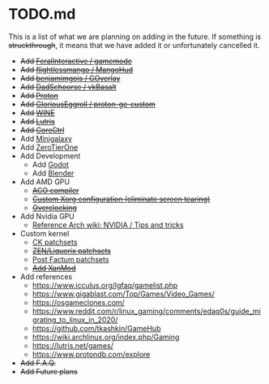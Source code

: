 # TODO.md

This is a list of what we are planning on adding in the future. If something is ~~struckthrough~~, it means that we have added it or unfortunately cancelled it.

- ~~Add [FeralInteractive / gamemode](https://github.com/FeralInteractive/gamemode)~~
- ~~Add [flightlessmango / MangoHud](https://github.com/flightlessmango/MangoHud)~~
- ~~Add [benjamimgois / GOverlay](https://github.com/benjamimgois/goverlay)~~
- ~~Add [DadSchoorse / vkBasalt](https://github.com/DadSchoorse/vkBasalt)~~
- ~~Add [Proton](https://github.com/ValveSoftware/Proton)~~
- ~~Add [GloriousEggroll / proton-ge-custom](https://github.com/GloriousEggroll/proton-ge-custom)~~
- ~~Add [WINE](https://www.winehq.org/)~~
- ~~Add [Lutris](https://lutris.net/)~~
- ~~Add [CoreCtrl](https://gitlab.com/corectrl/corectrl)~~
- Add [Minigalaxy](https://github.com/sharkwouter/minigalaxy)
- Add [ZeroTierOne](https://github.com/zerotier/ZeroTierOne)
- Add Development
	- Add [Godot](https://godotengine.org/)
	- Add [Blender](https://www.blender.org/)
- Add AMD GPU
	- ~~[ACO compiler](https://wiki.archlinux.org/index.php/AMDGPU#ACO_compiler)~~
	- ~~[Custom Xorg configuration (eliminate screen tearing)](https://wiki.archlinux.org/index.php/AMDGPU#Xorg_configuration)~~
	- ~~[Overclocking](https://wiki.archlinux.org/index.php/AMDGPU#Overclocking)~~
- Add Nvidia GPU
	- [Reference Arch wiki: NVIDIA / Tips and tricks](https://wiki.archlinux.org/index.php/NVIDIA/Tips_and_tricks)
- Custom kernel
	- [CK patchsets](http://ck.kolivas.org/)
	- ~~[ZEN/Liquorix patchsets](https://github.com/zen-kernel/zen-kernel)~~
	- [Post Factum patchsets](https://gitlab.com/post-factum/pf-kernel)
	- ~~[Add XanMod](https://xanmod.org/)~~
- Add references
	- https://www.icculus.org/lgfaq/gamelist.php
	- https://www.gigablast.com/Top/Games/Video_Games/
	- https://osgameclones.com/
	- https://www.reddit.com/r/linux_gaming/comments/edaq0s/guide_migrating_to_linux_in_2020/
	- https://github.com/tkashkin/GameHub
	- https://wiki.archlinux.org/index.php/Gaming
	- https://lutris.net/games/
	- https://www.protondb.com/explore
- ~~Add F.A.Q.~~
- ~~Add Future plans~~
